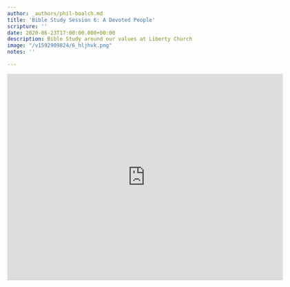 ```yaml
---
author: _authors/phil-boalch.md
title: 'Bible Study Session 6: A Devoted People'
scripture: ''
date: 2020-06-23T17:00:00.000+00:00
description: Bible Study around our values at Liberty Church
image: "/v1592909824/6_hljhvk.png"
notes: ''

---
```

<iframe src="https://player.vimeo.com/video/431758581" width="640" height="480" frameborder="0" allow="autoplay; fullscreen" allowfullscreen></iframe>